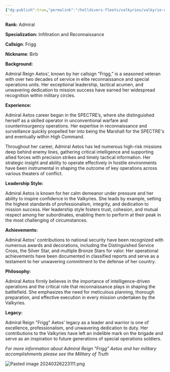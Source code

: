 ```yaml
---
{"dg-publish":true,"permalink":"/helldivers-fleets/valkyries/valkyrie-operators/brib/","noteIcon":"","created":"2024-03-26T22:30:59.605+01:00","updated":"2024-03-26T22:31:56.404+01:00"}
---
```


**Rank:** Admiral

**Specialization:** Infiltration and Reconnaissance

**Callsign**: Frigg

**Nickname**: Birb

**Background:**

Admiral Reign Aetos', known by her callsign "Frigg," is a seasoned veteran with over two decades of service in elite reconnaissance and special operations units. Her exceptional leadership, tactical acumen, and unwavering dedication to mission success have earned her widespread recognition within military circles.

**Experience:**

Admiral Aetos career began in the SPECTRE’s, where she distinguished herself as a skilled operator in unconventional warfare and counterinsurgency operations. Her expertise in reconnaissance and surveillance quickly propelled her into being the Marshall for the SPECTRE's and eventually within High Command.

Throughout her career, Admiral Aetos has led numerous high-risk missions deep behind enemy lines, gathering critical intelligence and supporting allied forces with precision strikes and timely tactical information. Her strategic insight and ability to operate effectively in hostile environments have been instrumental in shaping the outcome of key operations across various theaters of conflict.

**Leadership Style:**

Admiral Aetos is known for her calm demeanor under pressure and her ability to inspire confidence in the Valkyries. She leads by example, setting the highest standards of professionalism, integrity, and dedication to mission success. Her leadership style fosters trust, cohesion, and mutual respect among her subordinates, enabling them to perform at their peak in the most challenging of circumstances.

**Achievements:**

Admiral Aetos' contributions to national security have been recognized with numerous awards and decorations, including the Distinguished Service Cross, the Silver Star, and multiple Bronze Stars for valor. Her operational achievements have been documented in classified reports and serve as a testament to her unwavering commitment to the defense of her country.

**Philosophy:**

Admiral Aetos firmly believes in the importance of intelligence-driven operations and the critical role that reconnaissance plays in shaping the battlefield. She emphasizes the need for meticulous planning, thorough preparation, and effective execution in every mission undertaken by the Valkyries.

**Legacy:**

Admiral Reign "Frigg" Aetos' legacy as a leader and warrior is one of excellence, professionalism, and unwavering dedication to duty. Her contributions to the Valkyries have left an indelible mark on the brigade and serve as an inspiration to future generations of special operations soldiers.

*For more information about Admiral Reign "Frigg" Aetos and her military accomplishments please see the Military of Truth*

![Pasted image 20240326223111.png](/img/user/Images/Pasted%20image%2020240326223111.png)